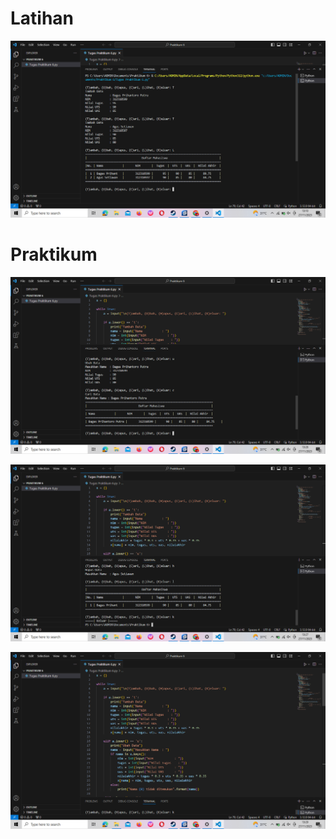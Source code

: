 # Latihan

![gambar](dokumen/SS1.png)

# Praktikum
![gambar](dokumen/SS2.png)

![gambar](dokumen/SS3.png)

![gambar](dokumen/SS4.png)


